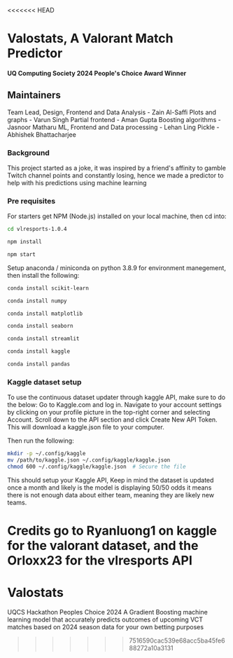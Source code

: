 <<<<<<< HEAD
# Valostats, A Valorant Match Predictor
#### UQ Computing Society 2024 People's Choice Award Winner
## Maintainers
Team Lead, Design, Frontend and Data Analysis - Zain Al-Saffi 
Plots and graphs - Varun Singh
Partial frontend - Aman Gupta
Boosting algorithms - Jasnoor Matharu
ML, Frontend and Data processing - Lehan Ling
Pickle - Abhishek Bhattacharjee

### Background
This project started as a joke, it was inspired by a friend's affinity to gamble Twitch channel points and constantly losing, hence we made a predictor to help with his predictions using machine learning

### Pre requisites
For starters get NPM (Node.js) installed on your local machine, then cd into:
```bash
cd vlresports-1.0.4
```
```bash
npm install
```
```bash
npm start
```

Setup anaconda / miniconda on python 3.8.9 for environment manegement, then install the following:
```bash
conda install scikit-learn
```
```bash
conda install numpy
```
```bash
conda install matplotlib
```
```bash
conda install seaborn
```
```bash
conda install streamlit
```
```bash
conda install kaggle
```
```bash
conda install pandas
```

### Kaggle dataset setup
To use the continuous dataset updater through kaggle API, make sure to do the below:
Go to Kaggle.com and log in.
Navigate to your account settings by clicking on your profile picture in the top-right corner and selecting Account.
Scroll down to the API section and click Create New API Token. This will download a kaggle.json file to your computer.

Then run the following:
```bash
mkdir -p ~/.config/kaggle
mv /path/to/kaggle.json ~/.config/kaggle/kaggle.json
chmod 600 ~/.config/kaggle/kaggle.json  # Secure the file

```
This should setup your Kaggle API, Keep in mind the dataset is updated once a month and likely is the model is displaying 50/50 odds it means there is not enough data about either team, meaning they are likely new teams. 

Credits go to Ryanluong1 on kaggle for the valorant dataset, and the Orloxx23 for the vlresports API
=======
# Valostats
UQCS Hackathon Peoples Choice 2024
A Gradient Boosting machine learning model that accurately predicts outcomes of upcoming VCT matches based on 2024 season data for your own betting purposes
>>>>>>> 7516590cac539e68acc5ba45fe688272a10a3131

